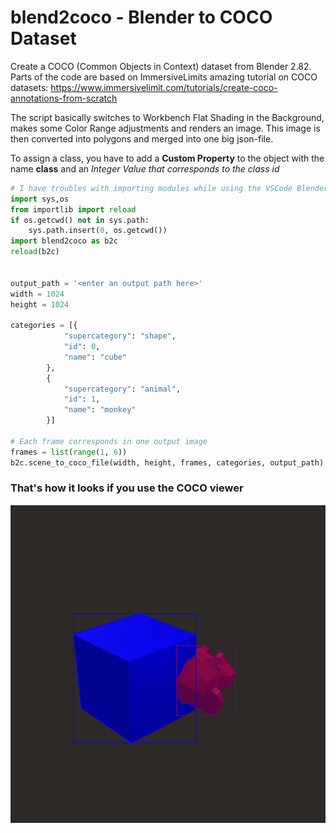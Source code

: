# blend2coco - Blender to COCO Dataset
Create a COCO (Common Objects in Context) dataset from Blender 2.82.
Parts of the code are based on ImmersiveLimits amazing tutorial on COCO datasets:
https://www.immersivelimit.com/tutorials/create-coco-annotations-from-scratch

The script basically switches to Workbench Flat Shading in the Background, makes some Color Range adjustments and renders an image. This image is then converted into polygons and merged into one big json-file.

To assign a class, you have to add a **Custom Property** to the object with the name **class** and an *Integer Value that corresponds to the class id*

```python
# I have troubles with importing modules while using the VSCode Blender extension
import sys,os
from importlib import reload
if os.getcwd() not in sys.path:
    sys.path.insert(0, os.getcwd())
import blend2coco as b2c
reload(b2c)


output_path = '<enter an output path here>'
width = 1024
height = 1024

categories = [{
            "supercategory": "shape",
            "id": 0,
            "name": "cube"
        },
        {
            "supercategory": "animal",
            "id": 1,
            "name": "monkey"
        }]

# Each frame corresponds in one output image
frames = list(range(1, 6))
b2c.scene_to_coco_file(width, height, frames, categories, output_path)

```

### That's how it looks if you use the COCO viewer

![Result of running the Coco2Blend script - Rectangular frames around two objects in blender](doc/screenshot-coco.png "Screenshot of the Result")
